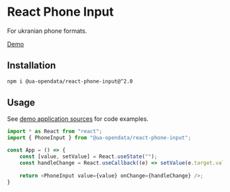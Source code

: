 # React Phone Input
For ukranian phone formats.

[Demo](https://ua-opendata.github.io/react-phone-input/)

## Installation
```bash
npm i @ua-opendata/react-phone-input@^2.0
```

## Usage
See [demo application sources](./example/index.tsx) for code examples.
 
```typescript jsx
import * as React from "react";
import { PhoneInput } from "@ua-opendata/react-phone-input";

const App = () => {
    const [value, setValue] = React.useState("");
    const handleChange = React.useCallback((e) => setValue(e.target.value));
    
    return <PhoneInput value={value} onChange={handleChange} />;
}
```
